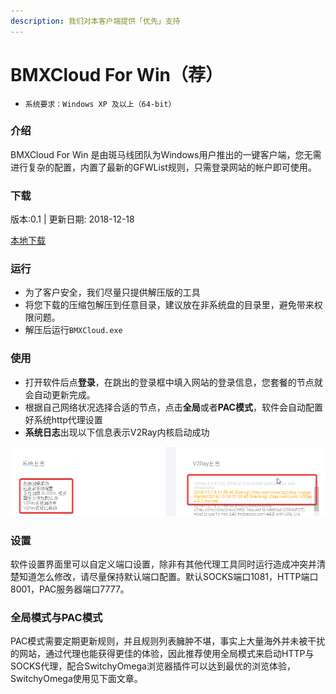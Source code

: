 ```yaml
---
description: 我们对本客户端提供「优先」支持
---
```


# BMXCloud For Win（荐）

* `系统要求：Windows XP 及以上（64-bit）`

### 介绍

BMXCloud For Win 是由斑马线团队为Windows用户推出的一键客户端，您无需进行复杂的配置，内置了最新的GFWList规则，只需登录网站的帐户即可使用。

### 下载

版本:0.1 \| 更新日期: 2018-12-18

[本地下载](https://bmxcloud.cc/dl.php?type=d&id=9) 

### 运行

* 为了客户安全，我们尽量只提供解压版的工具
* 将您下载的压缩包解压到任意目录，建议放在非系统盘的目录里，避免带来权限问题。
* 解压后运行`BMXCloud.exe`

### 使用

* 打开软件后点**登录**，在跳出的登录框中填入网站的登录信息，您套餐的节点就会自动更新完成。
* 根据自己网络状况选择合适的节点，点击**全局**或者**PAC模式**，软件会自动配置好系统http代理设置
* **系统日志**出现以下信息表示V2Ray内核启动成功

![](../../.gitbook/assets/image%20%284%29.png)

### 设置

软件设置界面里可以自定义端口设置，除非有其他代理工具同时运行造成冲突并清楚知道怎么修改，请尽量保持默认端口配置。默认SOCKS端口1081，HTTP端口8001，PAC服务器端口7777。

### 全局模式与PAC模式

PAC模式需要定期更新规则，并且规则列表臃肿不堪，事实上大量海外并未被干扰的网站，通过代理也能获得更佳的体验，因此推荐使用全局模式来启动HTTP与SOCKS代理，配合SwitchyOmega浏览器插件可以达到最优的浏览体验，SwitchyOmega使用见下面文章。

